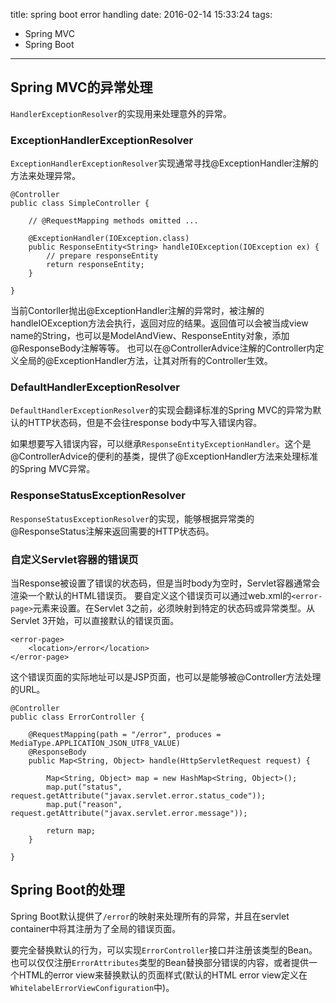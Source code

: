 title: spring boot error handling
date: 2016-02-14 15:33:24
tags:
- Spring MVC
- Spring Boot
---

## Spring MVC的异常处理

`HandlerExceptionResolver`的实现用来处理意外的异常。

### ExceptionHandlerExceptionResolver

`ExceptionHandlerExceptionResolver`实现通常寻找@ExceptionHandler注解的方法来处理异常。

```
@Controller
public class SimpleController {

    // @RequestMapping methods omitted ...

    @ExceptionHandler(IOException.class)
    public ResponseEntity<String> handleIOException(IOException ex) {
        // prepare responseEntity
        return responseEntity;
    }

}
```
<!--more-->

当前Contorller抛出@ExceptionHandler注解的异常时，被注解的handleIOException方法会执行，返回对应的结果。返回值可以会被当成view name的String，也可以是ModelAndView、ResponseEntity对象，添加@ResponseBody注解等等。 也可以在@ControllerAdvice注解的Controller内定义全局的@ExceptionHandler方法，让其对所有的Controller生效。


### DefaultHandlerExceptionResolver

`DefaultHandlerExceptionResolver`的实现会翻译标准的Spring MVC的异常为默认的HTTP状态码，但是不会往response body中写入错误内容。

如果想要写入错误内容，可以继承`ResponseEntityExceptionHandler`。这个是@ControllerAdvice的便利的基类，提供了@ExceptionHandler方法来处理标准的Spring MVC异常。

### ResponseStatusExceptionResolver

`ResponseStatusExceptionResolver`的实现，能够根据异常类的@ResponseStatus注解来返回需要的HTTP状态码。

### 自定义Servlet容器的错误页

当Response被设置了错误的状态码，但是当时body为空时，Servlet容器通常会渲染一个默认的HTML错误页。 要自定义这个错误页可以通过web.xml的`<error-page>`元素来设置。在Servlet 3之前，必须映射到特定的状态码或异常类型。从Servlet 3开始，可以直接默认的错误页面。

```
<error-page>
    <location>/error</location>
</error-page>
```

这个错误页面的实际地址可以是JSP页面，也可以是能够被@Controller方法处理的URL。

```
@Controller
public class ErrorController {

    @RequestMapping(path = "/error", produces = MediaType.APPLICATION_JSON_UTF8_VALUE)
    @ResponseBody
    public Map<String, Object> handle(HttpServletRequest request) {

        Map<String, Object> map = new HashMap<String, Object>();
        map.put("status", request.getAttribute("javax.servlet.error.status_code"));
        map.put("reason", request.getAttribute("javax.servlet.error.message"));

        return map;
    }

}
```

## Spring Boot的处理

Spring Boot默认提供了`/error`的映射来处理所有的异常，并且在servlet container中将其注册为了全局的错误页面。

要完全替换默认的行为，可以实现`ErrorController`接口并注册该类型的Bean。也可以仅仅注册`ErrorAttributes`类型的Bean替换部分错误的内容，或者提供一个HTML的error view来替换默认的页面样式(默认的HTML error view定义在`WhitelabelErrorViewConfiguration`中)。